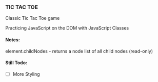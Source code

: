### TIC TAC TOE

Classic Tic Tac Toe game

Practicing JavaScript on the DOM with JavaScript Classes

#### Notes:

element.childNodes - returns a node list of all child nodes (read-only)

#### Still Todo:

- [ ] More Styling
